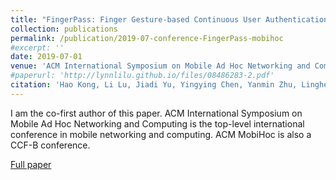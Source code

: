 ```yaml
---
title: "FingerPass: Finger Gesture-based Continuous User Authentication for Smart Homes Using Commodity WiFi"
collection: publications
permalink: /publication/2019-07-conference-FingerPass-mobihoc
#excerpt: ''
date: 2019-07-01
venue: 'ACM International Symposium on Mobile Ad Hoc Networking and Computing (ACM MobiHoc 2019)'
#paperurl: 'http://lynnlilu.github.io/files/08486283-2.pdf'
citation: 'Hao Kong, Li Lu, Jiadi Yu, Yingying Chen, Yanmin Zhu, Linghe Kong, Minglu Li. (2019). &quot;FingerPass: Finger Gesture-based Continuous User Authentication for Smart Homes Using Commodity WiFi.&quot; <i>ACM MobiHoc 2019</i>. Catania, Italy. pp. 201-210. doi: 10.1145/3323679.3326518'
---
```


I am the co-first author of this paper. ACM International Symposium on Mobile Ad Hoc Networking and Computing is the top-level international conference in mobile networking and computing. ACM MobiHoc is also a CCF-B conference.

[Full paper](https://dl.acm.org/citation.cfm?doid=3323679.3326518)

